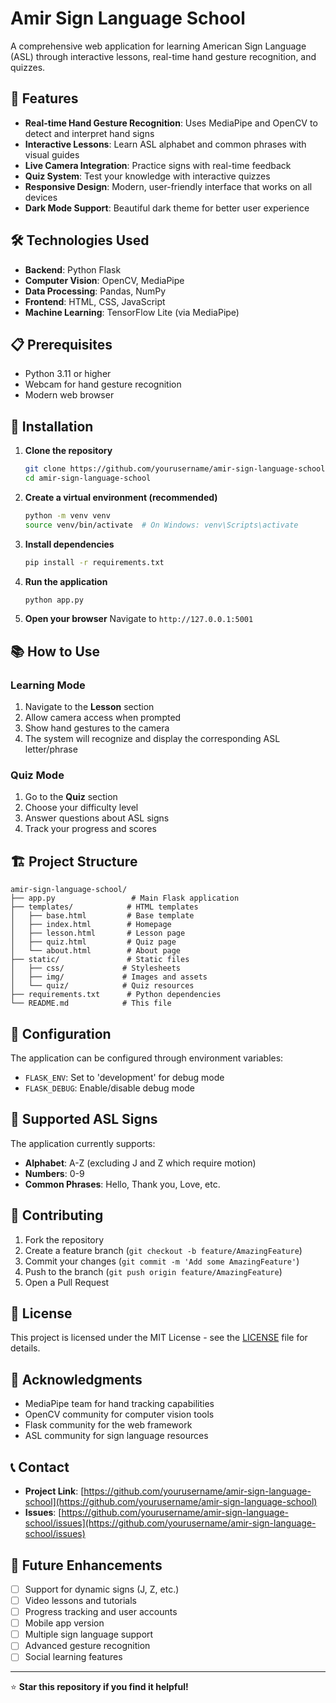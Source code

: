 # Amir Sign Language School

A comprehensive web application for learning American Sign Language (ASL) through interactive lessons, real-time hand gesture recognition, and quizzes.

## 🚀 Features

- **Real-time Hand Gesture Recognition**: Uses MediaPipe and OpenCV to detect and interpret hand signs
- **Interactive Lessons**: Learn ASL alphabet and common phrases with visual guides
- **Live Camera Integration**: Practice signs with real-time feedback
- **Quiz System**: Test your knowledge with interactive quizzes
- **Responsive Design**: Modern, user-friendly interface that works on all devices
- **Dark Mode Support**: Beautiful dark theme for better user experience

## 🛠️ Technologies Used

- **Backend**: Python Flask
- **Computer Vision**: OpenCV, MediaPipe
- **Data Processing**: Pandas, NumPy
- **Frontend**: HTML, CSS, JavaScript
- **Machine Learning**: TensorFlow Lite (via MediaPipe)

## 📋 Prerequisites

- Python 3.11 or higher
- Webcam for hand gesture recognition
- Modern web browser

## 🚀 Installation

1. **Clone the repository**
   ```bash
   git clone https://github.com/yourusername/amir-sign-language-school.git
   cd amir-sign-language-school
   ```

2. **Create a virtual environment (recommended)**
   ```bash
   python -m venv venv
   source venv/bin/activate  # On Windows: venv\Scripts\activate
   ```

3. **Install dependencies**
   ```bash
   pip install -r requirements.txt
   ```

4. **Run the application**
   ```bash
   python app.py
   ```

5. **Open your browser**
   Navigate to `http://127.0.0.1:5001`

## 📚 How to Use

### Learning Mode
1. Navigate to the **Lesson** section
2. Allow camera access when prompted
3. Show hand gestures to the camera
4. The system will recognize and display the corresponding ASL letter/phrase

### Quiz Mode
1. Go to the **Quiz** section
2. Choose your difficulty level
3. Answer questions about ASL signs
4. Track your progress and scores

## 🏗️ Project Structure

```
amir-sign-language-school/
├── app.py                 # Main Flask application
├── templates/            # HTML templates
│   ├── base.html         # Base template
│   ├── index.html        # Homepage
│   ├── lesson.html       # Lesson page
│   ├── quiz.html         # Quiz page
│   └── about.html        # About page
├── static/               # Static files
│   ├── css/             # Stylesheets
│   ├── img/             # Images and assets
│   └── quiz/            # Quiz resources
├── requirements.txt      # Python dependencies
└── README.md            # This file
```

## 🔧 Configuration

The application can be configured through environment variables:

- `FLASK_ENV`: Set to 'development' for debug mode
- `FLASK_DEBUG`: Enable/disable debug mode

## 📱 Supported ASL Signs

The application currently supports:
- **Alphabet**: A-Z (excluding J and Z which require motion)
- **Numbers**: 0-9
- **Common Phrases**: Hello, Thank you, Love, etc.

## 🤝 Contributing

1. Fork the repository
2. Create a feature branch (`git checkout -b feature/AmazingFeature`)
3. Commit your changes (`git commit -m 'Add some AmazingFeature'`)
4. Push to the branch (`git push origin feature/AmazingFeature`)
5. Open a Pull Request

## 📄 License

This project is licensed under the MIT License - see the [LICENSE](LICENSE) file for details.

## 🙏 Acknowledgments

- MediaPipe team for hand tracking capabilities
- OpenCV community for computer vision tools
- Flask community for the web framework
- ASL community for sign language resources

## 📞 Contact

- **Project Link**: [https://github.com/yourusername/amir-sign-language-school](https://github.com/yourusername/amir-sign-language-school)
- **Issues**: [https://github.com/yourusername/amir-sign-language-school/issues](https://github.com/yourusername/amir-sign-language-school/issues)

## 🎯 Future Enhancements

- [ ] Support for dynamic signs (J, Z, etc.)
- [ ] Video lessons and tutorials
- [ ] Progress tracking and user accounts
- [ ] Mobile app version
- [ ] Multiple sign language support
- [ ] Advanced gesture recognition
- [ ] Social learning features

---

⭐ **Star this repository if you find it helpful!**
